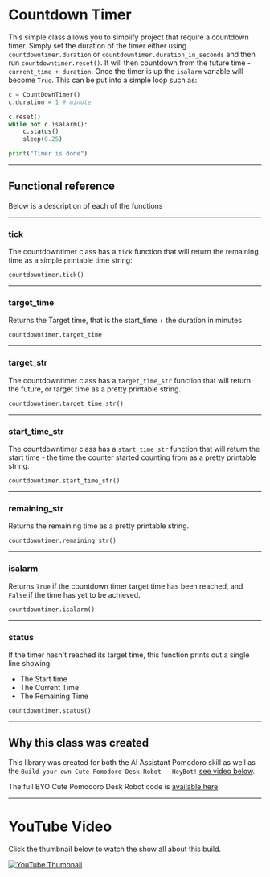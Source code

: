 # Countdown Timer

This simple class allows you to simplify project that require a countdown timer. Simply set the duration of the timer either using `countdowntimer.duration` or `countdowntimer.duration_in_seconds` and then run `countdowntimer.reset()`. It will then countdown from the future time - `current_time + duration`. Once the timer is up the `isalarm` variable will become `True`. This can be put into a simple loop such as:

``` python
c = CountDownTimer()
c.duration = 1 # minute

c.reset()
while not c.isalarm():
    c.status()
    sleep(0.25)

print("Timer is done")

```

---

## Functional reference

Below is a description of each of the functions

---

### tick

The countdowntimer class has a `tick` function that will return the remaining time as a simple printable time string:

`countdowntimer.tick()`

---

### target_time

Returns the Target time, that is the start_time + the duration in minutes

`countdowntimer.target_time`

---

### target_str

The countdowntimer class has a `target_time_str` function that will return the future, or target time as a pretty printable string.

`countdowntimer.target_time_str()`

---

### start_time_str

The countdowntimer class has a `start_time_str` function that will return the start time - the time the counter started counting from as a pretty printable string.

`countdowntimer.start_time_str()`

---

### remaining_str

Returns the remaining time as a pretty printable string.

`countdowntimer.remaining_str()`

---

### isalarm

Returns `True` if the countdown timer target time has been reached, and `False` if the time has yet to be achieved.

`countdowntimer.isalarm()`

---

### status

If the timer hasn't reached its target time, this function prints out a single line showing:

* The Start time
* The Current Time
* The Remaining Time

`countdowntimer.status()`

---

## Why this class was created

This library was created for both the AI Assistant Pomodoro skill as well as the `Build your own Cute Pomodoro Desk Robot - HeyBot!` [see video below](#youtube-video).

The full BYO Cute Pomodoro Desk Robot code is [available here](https://github.com/kevinmcaleer/heybot).

---

# YouTube Video

Click the thumbnail below to watch the show all about this build.

[![YouTube Thumbnail](https://img.youtube.com/vi/MWg1xdmgE04/0.jpg)](https://youtu.be/MWg1xdmgE04)